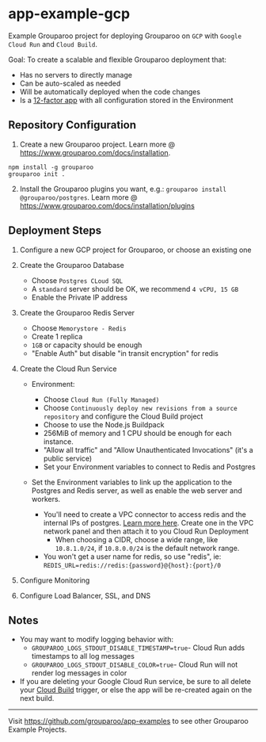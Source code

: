 # app-example-gcp

Example Grouparoo project for deploying Grouparoo on `GCP` with `Google Cloud Run` and `Cloud Build`.

Goal: To create a scalable and flexible Grouparoo deployment that:

- Has no servers to directly manage
- Can be auto-scaled as needed
- Will be automatically deployed when the code changes
- Is a [12-factor app](https://12factor.net/) with all configuration stored in the Environment

## Repository Configuration

1. Create a new Grouparoo project. Learn more @ https://www.grouparoo.com/docs/installation.

```
npm install -g grouparoo
grouparoo init .
```

2. Install the Grouparoo plugins you want, e.g.: `grouparoo install @grouparoo/postgres`. Learn more @ https://www.grouparoo.com/docs/installation/plugins

## Deployment Steps

1. Configure a new GCP project for Grouparoo, or choose an existing one
2. Create the Grouparoo Database

   - Choose `Postgres CLoud SQL`
   - A `standard` server should be OK, we recommend `4 vCPU, 15 GB`
   - Enable the Private IP address

3. Create the Grouparoo Redis Server

   - Choose `Memorystore - Redis`
   - Create 1 replica
   - `1GB` or capacity should be enough
   - "Enable Auth" but disable "in transit encryption" for redis

4. Create the Cloud Run Service

   - Environment:

     - Choose `Cloud Run (Fully Managed)`
     - Choose `Continuously deploy new revisions from a source repository` and configure the Cloud Build project
     - Choose to use the Node.js Buildpack
     - 256MiB of memory and 1 CPU should be enough for each instance.
     - "Allow all traffic" and "Allow Unauthenticated Invocations" (it's a public service)
     - Set your Environment variables to connect to Redis and Postgres

   - Set the Environment variables to link up the application to the Postgres and Redis server, as well as enable the web server and workers.
     - You'll need to create a VPC connector to access redis and the internal IPs of postgres. [Learn more here](https://cloud.google.com/vpc/docs/configure-serverless-vpc-access#creating_a_connector). Create one in the VPC network panel and then attach it to you Cloud Run Deployment
       - When choosing a CIDR, choose a wide range, like `10.8.1.0/24`, if `10.8.0.0/24` is the default network range.
     - You won't get a user name for redis, so use "redis", ie: `REDIS_URL=redis://redis:{password}@{host}:{port}/0`

5. Configure Monitoring
6. Configure Load Balancer, SSL, and DNS

## Notes

- You may want to modify logging behavior with:
  - `GROUPAROO_LOGS_STDOUT_DISABLE_TIMESTAMP=true`- Cloud Run adds timestamps to all log messages
  - `GROUPAROO_LOGS_STDOUT_DISABLE_COLOR=true`- Cloud Run will not render log messages in color
- If you are deleting your Google Cloud Run service, be sure to all delete your [Cloud Build](https://console.cloud.google.com/cloud-build/) trigger, or else the app will be re-created again on the next build.

---

Visit https://github.com/grouparoo/app-examples to see other Grouparoo Example Projects.
